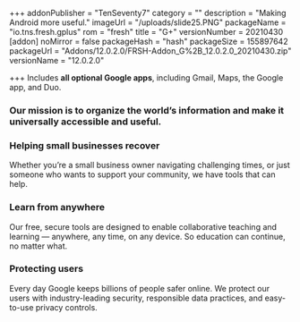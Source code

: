 +++
addonPublisher = "TenSeventy7"
category = ""
description = "Making Android more useful."
imageUrl = "/uploads/slide25.PNG"
packageName = "io.tns.fresh.gplus"
rom = "fresh"
title = "G+"
versionNumber = 20210430
[addon]
noMirror = false
packageHash = "hash"
packageSize = 155897642
packageUrl = "Addons/12.0.2.0/FRSH-Addon_G%2B_12.0.2.0_20210430.zip"
versionName = "12.0.2.0"

+++
Includes **all optional Google apps**, including Gmail, Maps, the Google app, and Duo.

### Our mission is to organize the world’s information and make it universally accessible and useful.

### Helping small businesses recover

Whether you’re a small business owner navigating challenging times, or just someone who wants to support your community, we have tools that can help.

### Learn from anywhere

Our free, secure tools are designed to enable collaborative teaching and learning — anywhere, any time, on any device. So education can continue, no matter what.

### Protecting users

Every day Google keeps billions of people safer online. We protect our users with industry-leading security, responsible data practices, and easy-to-use privacy controls.